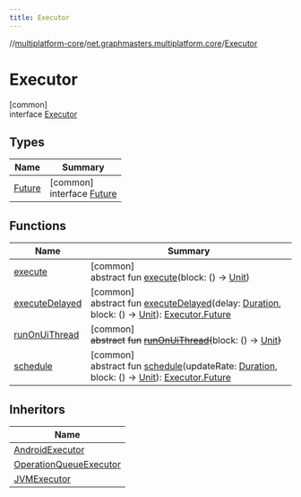 ```yaml
---
title: Executor
---
```

//[multiplatform-core](../../../index.html)/[net.graphmasters.multiplatform.core](../index.html)/[Executor](index.html)



# Executor



[common]\
interface [Executor](index.html)



## Types


| Name | Summary |
|---|---|
| [Future](-future/index.html) | [common]<br>interface [Future](-future/index.html) |


## Functions


| Name | Summary |
|---|---|
| [execute](execute.html) | [common]<br>abstract fun [execute](execute.html)(block: () -&gt; [Unit](https://kotlinlang.org/api/latest/jvm/stdlib/kotlin/-unit/index.html)) |
| [executeDelayed](execute-delayed.html) | [common]<br>abstract fun [executeDelayed](execute-delayed.html)(delay: [Duration](../../net.graphmasters.multiplatform.core.units/-duration/index.html), block: () -&gt; [Unit](https://kotlinlang.org/api/latest/jvm/stdlib/kotlin/-unit/index.html)): [Executor.Future](-future/index.html) |
| [runOnUiThread](run-on-ui-thread.html) | [common]<br>~~abstract~~ ~~fun~~ [~~runOnUiThread~~](run-on-ui-thread.html)~~(~~block: () -&gt; [Unit](https://kotlinlang.org/api/latest/jvm/stdlib/kotlin/-unit/index.html)~~)~~ |
| [schedule](schedule.html) | [common]<br>abstract fun [schedule](schedule.html)(updateRate: [Duration](../../net.graphmasters.multiplatform.core.units/-duration/index.html), block: () -&gt; [Unit](https://kotlinlang.org/api/latest/jvm/stdlib/kotlin/-unit/index.html)): [Executor.Future](-future/index.html) |


## Inheritors


| Name |
|---|
| [AndroidExecutor](../-android-executor/index.html) |
| [OperationQueueExecutor](../-operation-queue-executor/index.html) |
| [JVMExecutor](../-j-v-m-executor/index.html) |

